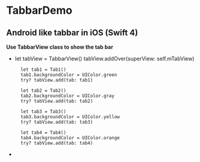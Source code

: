 # TabbarDemo 
## Android like tabbar in iOS (Swift 4)


**Use TabbarView class to show the tab bar**


- let tabView = TabbarView()
		tabView.addOver(superView: self.mTabView)
		
		let tab1 = Tab1()
		tab1.backgroundColor = UIColor.green
		try? tabView.add(tab: tab1)

		let tab2 = Tab2()
		tab2.backgroundColor = UIColor.gray
		try? tabView.add(tab: tab2)

		let tab3 = Tab3()
		tab3.backgroundColor = UIColor.yellow
		try? tabView.add(tab: tab3)

		let tab4 = Tab4()
		tab4.backgroundColor = UIColor.orange
		try? tabView.add(tab: tab4)
-
